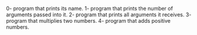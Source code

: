 0- program that prints its name.
1- program that prints the number of arguments passed into it.
2- program that prints all arguments it receives.
3- program that multiplies two numbers.
4- program that adds positive numbers.

